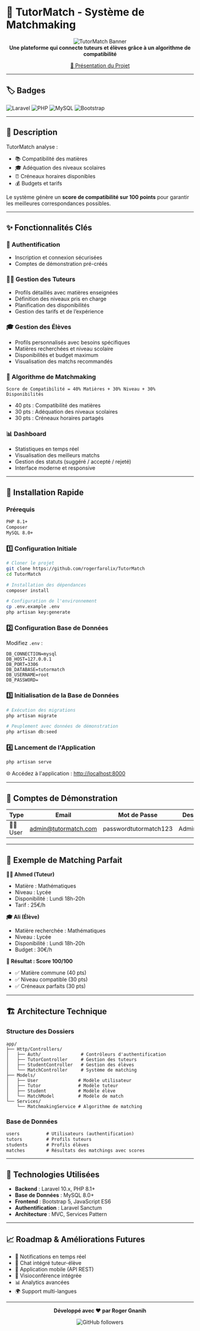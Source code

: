 # 🎯 TutorMatch - Système de Matchmaking

<div align="center">

![TutorMatch Banner](https://i.ibb.co/0FvG1k5/tutormatch-banner.png)  
**Une plateforme qui connecte tuteurs et élèves grâce à un algorithme de compatibilité**

[🌟 Présentation du Projet](https://drive.google.com/file/d/1Rg9OjQgezevPGpiQkh5DOK8APymdSzip/view?usp=sharing)

</div>

---

## 🏷️ Badges

![Laravel](https://img.shields.io/badge/Laravel-10.x-red?style=for-the-badge&logo=laravel)
![PHP](https://img.shields.io/badge/PHP-8.1-blue?style=for-the-badge&logo=php)
![MySQL](https://img.shields.io/badge/MySQL-8.0-blue?style=for-the-badge&logo=mysql)
![Bootstrap](https://img.shields.io/badge/Bootstrap-5-purple?style=for-the-badge&logo=bootstrap)

---

## 📌 Description

TutorMatch analyse :

-   📚 Compatibilité des matières
-   🎓 Adéquation des niveaux scolaires
-   ⏰ Créneaux horaires disponibles
-   💰 Budgets et tarifs

Le système génère un **score de compatibilité sur 100 points** pour garantir les meilleures correspondances possibles.

---

## ✨ Fonctionnalités Clés

### 🔐 Authentification

-   Inscription et connexion sécurisées
-   Comptes de démonstration pré-créés

### 👨‍🏫 Gestion des Tuteurs

-   Profils détaillés avec matières enseignées
-   Définition des niveaux pris en charge
-   Planification des disponibilités
-   Gestion des tarifs et de l’expérience

### 🎓 Gestion des Élèves

-   Profils personnalisés avec besoins spécifiques
-   Matières recherchées et niveau scolaire
-   Disponibilités et budget maximum
-   Visualisation des matchs recommandés

### 🤖 Algorithme de Matchmaking

```text
Score de Compatibilité = 40% Matières + 30% Niveau + 30% Disponibilités
```

-   40 pts : Compatibilité des matières
-   30 pts : Adéquation des niveaux scolaires
-   30 pts : Créneaux horaires partagés

### 📊 Dashboard

-   Statistiques en temps réel
-   Visualisation des meilleurs matchs
-   Gestion des statuts (suggéré / accepté / rejeté)
-   Interface moderne et responsive

---

## 🚀 Installation Rapide

### Prérequis

```bash
PHP 8.1+
Composer
MySQL 8.0+
```

### 1️⃣ Configuration Initiale

```bash
# Cloner le projet
git clone https://github.com/rogerfarolix/TutorMatch
cd TutorMatch

# Installation des dépendances
composer install

# Configuration de l'environnement
cp .env.example .env
php artisan key:generate
```

### 2️⃣ Configuration Base de Données

Modifiez `.env` :

```dotenv
DB_CONNECTION=mysql
DB_HOST=127.0.0.1
DB_PORT=3306
DB_DATABASE=tutormatch
DB_USERNAME=root
DB_PASSWORD=
```

### 3️⃣ Initialisation de la Base de Données

```bash
# Exécution des migrations
php artisan migrate

# Peuplement avec données de démonstration
php artisan db:seed
```

### 4️⃣ Lancement de l'Application

```bash
php artisan serve
```

🌐 Accédez à l'application : [http://localhost:8000](http://localhost:8000)

---

## 👥 Comptes de Démonstration

| Type    | Email                                               | Mot de Passe          | Description    |
| ------- | --------------------------------------------------- | --------------------- | -------------- |
| 👨‍🏫 User | [admin@tutormatch.com](mailto:admin@tutormatch.com) | passwordtutormatch123 | Administrateur |

---

## 🎯 Exemple de Matching Parfait

**👨‍🏫 Ahmed (Tuteur)**

-   Matière : Mathématiques
-   Niveau : Lycée
-   Disponibilité : Lundi 18h-20h
-   Tarif : 25€/h

**🎓 Ali (Élève)**

-   Matière recherchée : Mathématiques
-   Niveau : Lycée
-   Disponibilité : Lundi 18h-20h
-   Budget : 30€/h

**🎯 Résultat : Score 100/100**

-   ✅ Matière commune (40 pts)
-   ✅ Niveau compatible (30 pts)
-   ✅ Créneaux parfaits (30 pts)

---

## 🏗️ Architecture Technique

### Structure des Dossiers

```
app/
├── Http/Controllers/
│   ├── Auth/               # Contrôleurs d'authentification
│   ├── TutorController     # Gestion des tuteurs
│   ├── StudentController   # Gestion des élèves
│   └── MatchController     # Système de matching
├── Models/
│   ├── User               # Modèle utilisateur
│   ├── Tutor              # Modèle tuteur
│   ├── Student            # Modèle élève
│   └── MatchModel         # Modèle de match
└── Services/
    └── MatchmakingService # Algorithme de matching
```

### Base de Données

```sql
users          # Utilisateurs (authentification)
tutors         # Profils tuteurs
students       # Profils élèves
matches        # Résultats des matchings avec scores
```

---

## 🔧 Technologies Utilisées

-   **Backend** : Laravel 10.x, PHP 8.1+
-   **Base de Données** : MySQL 8.0+
-   **Frontend** : Bootstrap 5, JavaScript ES6
-   **Authentification** : Laravel Sanctum
-   **Architecture** : MVC, Services Pattern

---

## 📈 Roadmap & Améliorations Futures

-   🔔 Notifications en temps réel
-   💬 Chat intégré tuteur-élève
-   📱 Application mobile (API REST)
-   🎥 Visioconférence intégrée
-   📊 Analytics avancées
-   🌍 Support multi-langues

---

<div align="center">

**Développé avec ❤️ par Roger Gnanih**

![GitHub followers](https://img.shields.io/github/followers/rogerfarolix?label=Suivez%20moi&style=social)

</div>

